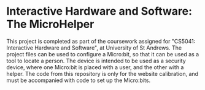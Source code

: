 # Interactive Hardware and Software: The MicroHelper

This project is completed as part of the coursework assigned for "CS5041: Interactive Hardware and Software", at University of St Andrews. The project files can be used to configure a Micro:bit, so that it can be used as a tool to locate a person. The device is intended to be used as a security device, where one Micro:bit is placed with a user, and the other with a helper. The code from this repository is only for the website calibration, and must be accompanied with code to set up the Micro:bits.
